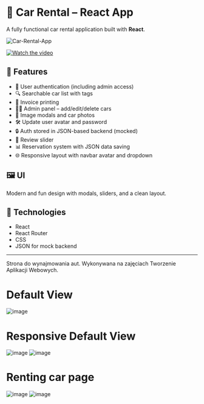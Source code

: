 # 🚗 Car Rental – React App

A fully functional car rental application built with **React**.

![Car-Rental-App](https://github.com/user-attachments/assets/09aba3cf-93a3-437a-bde9-ed59fb7e6e09)

[![Watch the video](![Car-Rental-App](https://github.com/user-attachments/assets/e3a30722-4f6a-44d8-845e-ff973a6b949b)
)](https://youtu.be/jBsCJ7OEu6I)



## 🔧 Features

- 👤 User authentication (including admin access)
- 🔍 Searchable car list with tags
- 🧾 Invoice printing
- 🧑‍💼 Admin panel – add/edit/delete cars
- 📸 Image modals and car photos
- 🛠️ Update user avatar and password
- 🔒 Auth stored in JSON-based backend (mocked)
- 🌟 Review slider
- 📊 Reservation system with JSON data saving
- 🌐 Responsive layout with navbar avatar and dropdown

## 🖼️ UI

Modern and fun design with modals, sliders, and a clean layout.

## 📁 Technologies

- React
- React Router
- CSS
- JSON for mock backend

---



 Strona do wynajmowania aut. Wykonywana na zajęciach Tworzenie Aplikacji Webowych.
# Default View
![image](https://github.com/user-attachments/assets/d3a79d1d-b1ba-4118-9f90-c6909fed850f)
# Responsive Default View
![image](https://github.com/user-attachments/assets/792ba312-5a71-48bb-9c58-6141c536fdec)
![image](https://github.com/user-attachments/assets/094266d2-9290-4788-8803-240233074d46)

# Renting car page
![image](https://github.com/user-attachments/assets/afcbe19e-281f-44ff-8fdd-65dbde9e4661)
![image](https://github.com/user-attachments/assets/23366eac-f5a2-4f27-bd7c-f06ce920f2f6)

